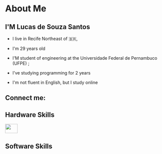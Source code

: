 # About Me

## I'M Lucas de Souza Santos

* I live in Recife  Northeast of :brazil:,

* I'm 29 years old

* I'M student of engineering at the Universidade Federal de Pernambuco (UFPE) ;

* I've studying programming for 2 years

* I'm not fluent in English, but I study online

## Connect me:

## Hardware Skills

<img width="40" height="30" align="center" src="https://cdn.jsdelivr.net/gh/devicons/devicon/icons/java/java-original-wordmark.svg">

## Software Skills
